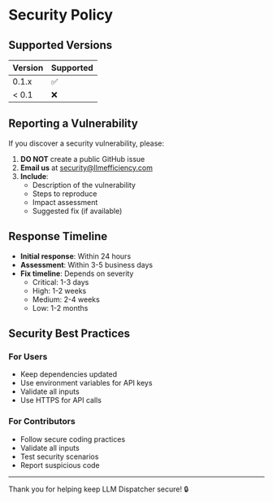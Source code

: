 # Security Policy

## Supported Versions

| Version | Supported          |
| ------- | ------------------ |
| 0.1.x   | :white_check_mark: |
| < 0.1   | :x:                |

## Reporting a Vulnerability

If you discover a security vulnerability, please:

1. **DO NOT** create a public GitHub issue
2. **Email us** at [security@llmefficiency.com](mailto:security@llmefficiency.com)
3. **Include**:
   - Description of the vulnerability
   - Steps to reproduce
   - Impact assessment
   - Suggested fix (if available)

## Response Timeline

- **Initial response**: Within 24 hours
- **Assessment**: Within 3-5 business days
- **Fix timeline**: Depends on severity
  - Critical: 1-3 days
  - High: 1-2 weeks
  - Medium: 2-4 weeks
  - Low: 1-2 months

## Security Best Practices

### For Users
- Keep dependencies updated
- Use environment variables for API keys
- Validate all inputs
- Use HTTPS for API calls

### For Contributors
- Follow secure coding practices
- Validate all inputs
- Test security scenarios
- Report suspicious code

---

Thank you for helping keep LLM Dispatcher secure! 🔒 